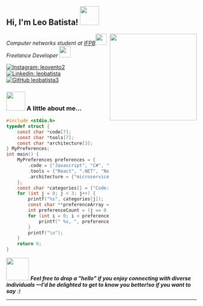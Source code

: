 <h2> Hi, I'm Leo Batista! <img src="https://img.freepik.com/psd-gratuitas/tridimensional-imagem-de-computador_53876-1610.jpg?w=740&t=st=1707942431~exp=1707943031~hmac=d816b061afd6d0bcb784a3f704d008258da69d8e9fe325da7bc5a3e0b70d4a28" width="50"></h2>
<img align='right' src="https://media.giphy.com/media/ZFiBmGVClrgxt02N9X/giphy.gif" width="230">
<p><em>Computer networks student at <a href="https://www.ifpb.edu.br/">IFPB</a><img src="https://media.giphy.com/media/fYSnHlufseco8Fh93Z/giphy.gif" width="30"></br>Freelance Developer <a href=""></a><img src="https://media.giphy.com/media/WUlplcMpOCEmTGBtBW/giphy.gif" width="30"> 
</em></p>

[![Instagram: leovento2](https://img.shields.io/badge/Instagram-E4405F?style=for-the-badge&logo=instagram&logoColor=white)](https://www.instagram.com/leovento2/)
[![Linkedin: leobatista](https://img.shields.io/badge/-leo%20batista-blue?style=flat-square&logo=Linkedin&logoColor=white&link=https://www.linkedin.com/in/leo-batista-a3a208206/)](https://www.linkedin.com/in/leo-batista-a3a208206/)
[![GitHub leobatista3](https://img.shields.io/badge/portfolio-000000?style=for-the-badge&logo=About.me&logoColor=white)](https://leobatista3.github.io/)


### <img src="https://media.giphy.com/media/jncITDpcZNg94j74aS/giphy.gif" width="50"> A little about me...  

```C
#include <stdio.h>
typedef struct {
    const char *code[7];
    const char *tools[7];
    const char *architecture[3];
} MyPreferences;
int main() {
    MyPreferences preferences = {
        .code = {"Javascript", "C#", "SQL", "Kotlin", "Ruby", "Python", "Java"},
        .tools = {"React", ".NET", "Node", "PostgreSQL", "Insomnia", "Jest", "Docker"},
        .architecture = {"microservices", "event-driven", "design system pattern"}
    };
    const char *categories[] = {"Code:", "Tools:", "Architecture:"};
    for (int j = 0; j < 3; j++) {
        printf("%s", categories[j]);
        const char **preferenceArray = (j == 0) ? preferences.code : (j == 1) ? preferences.tools : preferences.architecture;
        int preferenceCount = (j == 0 || j == 1) ? 7 : 3;
        for (int i = 0; i < preferenceCount; i++) {
            printf(" %s, ", preferenceArray[i]);
        }
        printf("\n");
    }
    return 0;
}
```

<img src="https://media.giphy.com/media/ixzf0b27REcINaconp/giphy.gif" width="60"> <em><b>Feel free to drop a "hello" if you enjoy connecting with diverse individuals</b><b> —I'd be delighted to get to know you better!so if you want to say</b> :)</em>



---
